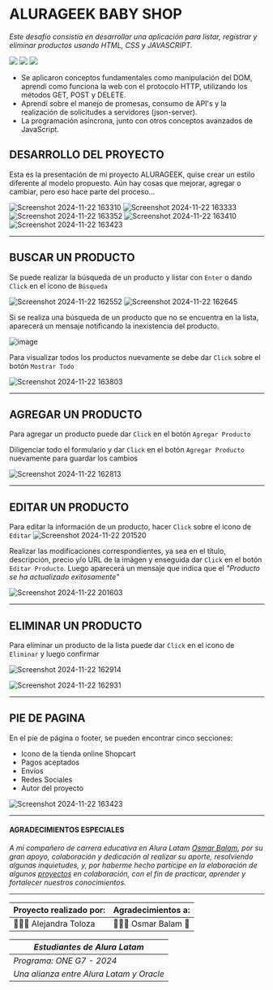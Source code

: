 <h1>ALURAGEEK BABY SHOP</h1>

*Este desafío consistía en desarrollar una aplicación para listar, registrar y eliminar productos usando HTML, CSS y JAVASCRIPT.*

<div align="left">
    <img src="https://img.shields.io/badge/JavaScript-FEFF01?logo=javascript&logoColor=000000&style=for-the-badge"/>
    <img src="https://img.shields.io/badge/HTML-EC6231?logo=html5&logoColor=FFFFFF&style=for-the-badge" />
    <img src="https://img.shields.io/badge/CSS-01A3D8?logo=css3&logoColor=FFFFFF&style=for-the-badge" />
</div>


* Se aplicaron conceptos fundamentales como manipulación del DOM, aprendí como funciona la web con el protocolo HTTP, utilizando los métodos GET, POST y DELETE.
* Aprendí sobre el manejo de promesas, consumo de API's y la realización de solicitudes a servidores (json-server).
* La programación asíncrona, junto con otros conceptos avanzados de JavaScript.


<h2>DESARROLLO DEL PROYECTO</h2>

Esta es la presentación de mi proyecto ALURAGEEK, quise crear un estilo diferente al modelo propuesto.
Aún hay cosas que mejorar, agregar o cambiar, pero eso hace parte del proceso...


![Screenshot 2024-11-22 163310](https://github.com/user-attachments/assets/a95632d0-3a87-4da9-803f-5af0dd93658b)
![Screenshot 2024-11-22 163333](https://github.com/user-attachments/assets/75e6bef6-ae3a-4b25-89df-e752129902ef)
![Screenshot 2024-11-22 163352](https://github.com/user-attachments/assets/a5b27dfe-d7e0-413b-ad16-a6440b4d976f)
![Screenshot 2024-11-22 163410](https://github.com/user-attachments/assets/e3daf609-3fde-4e22-b366-5c2ab189180f)
![Screenshot 2024-11-22 163423](https://github.com/user-attachments/assets/8f8cbe54-d4c9-49df-9b28-b7cecab8561d)

_______________________________________________________________________

<h2>BUSCAR UN PRODUCTO</h2>

Se puede realizar la búsqueda de un producto y listar con `Enter` o dando `Click` en el icono de `Búsqueda`

![Screenshot 2024-11-22 162552](https://github.com/user-attachments/assets/3cff595c-e847-403e-90fd-497da2d633a0)
![Screenshot 2024-11-22 162645](https://github.com/user-attachments/assets/839e52b3-7bce-4a41-bb7d-a06bdde85b13)


Si se realiza una búsqueda de un producto que no se encuentra en la lista, aparecerá un mensaje notificando la inexistencia del producto.

![image](https://github.com/user-attachments/assets/af45d4c7-41d9-4260-8dcb-3fdbd0c5ccc6)


Para visualizar todos los productos nuevamente se debe dar `Click` sobre el botón `Mostrar Todo`

![Screenshot 2024-11-22 163803](https://github.com/user-attachments/assets/3264c09e-bc94-45ed-9b19-6b0846e965d8)

_______________________________________________________________________

<h2>AGREGAR UN PRODUCTO</h2>

Para agregar un producto puede dar `Click` en el botón `Agregar Producto`

Diligenciar todo el formulario y dar `Click` en el botón `Agregar Producto` nuevamente para guardar los cambios

![Screenshot 2024-11-22 162813](https://github.com/user-attachments/assets/12291851-7ce2-4dbd-b51b-c184d7604396)

_______________________________________________________________________

<h2>EDITAR UN PRODUCTO</h2>

Para editar la información de un producto, hacer `Click` sobre el icono de `Editar`
![Screenshot 2024-11-22 201520](https://github.com/user-attachments/assets/c941d5a1-8484-4c03-819d-fe4c9b3cd4c7)

Realizar las modificaciones correspondientes, ya sea en el título, descripción, precio y/o URL de la imágen y enseguida dar `Click` en el botón `Editar Producto`.
Luego aparecerá un mensaje que indica que el _"Producto se ha actualizado exitosamente"_

![Screenshot 2024-11-22 201603](https://github.com/user-attachments/assets/87fbe303-a55b-4e42-a2e9-8b067cec1455)



_______________________________________________________________________

<h2>ELIMINAR UN PRODUCTO</h2>

Para eliminar un producto de la lista puede dar `Click` en el icono de `Eliminar` y luego confirmar

![Screenshot 2024-11-22 162914](https://github.com/user-attachments/assets/399b3b04-1892-40a8-a375-9e90b8039b0b)

![Screenshot 2024-11-22 162931](https://github.com/user-attachments/assets/feba5b7a-36a6-46a8-89ba-c429dcf4bb15)

_______________________________________________________________________

<h2>PIE DE PAGINA</h2>

En el pie de página o footer, se pueden encontrar cinco secciones:
* Icono de la tienda online Shopcart
* Pagos aceptados
* Envíos
* Redes Sociales
* Autor del proyecto

![Screenshot 2024-11-22 163423](https://github.com/user-attachments/assets/fb7377f9-1d30-404c-844a-5f83c66deb7e)

_______________________________________________________________________


<h4>AGRADECIMIENTOS ESPECIALES</h4>

_A mi compañero de carrera educativa en Alura Latam [Osmar Balam](https://github.com/OsmarPE), por su gran apoyo, colaboración y dedicación al realizar su aporte, resolviendo algunas inquietudes, y, por haberme hecho partícipe en la elaboración de algunos [proyectos](https://github.com/AlejitaToloza/Recetas) en colaboración, con el fin de practicar, aprender y fortalecer nuestros conocimientos._

_______________________________________________________________________

| Proyecto realizado por:| Agradecimientos a: |
|----|----|
|👩🏻‍💻 Alejandra Toloza | 👨🏻‍💻 Osmar Balam 🥇 |


| _Estudiantes de Alura Latam_ |
|----|
| _Programa:_ _ONE G7 - 2024_ |
| _*Una alianza entre Alura Latam y Oracle*_ |

